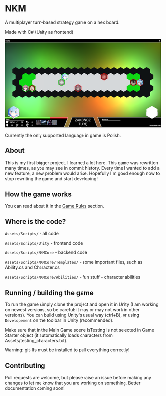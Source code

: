 # NKM

A multiplayer turn-based strategy game on a hex board.

Made with C# (Unity as frontend)

![Picture of the game](https://raw.githubusercontent.com/tojatos/NKM/rewrite/docs/images/nkm.png)

Currently the only supported language in game is Polish.

## About

This is my first bigger project. I learned a lot here.
This game was rewritten many times, as you may see in commit history.
Every time I wanted to add a new feature, a new problem would arise.
Hopefully I'm good enough now to stop rewriting the game and start developing!

## How the game works

You can read about it in the [Game Rules](https://github.com/tojatos/NKM/blob/rewrite/docs/GameRules.md) section.

## Where is the code?

`Assets/Scripts/` - all code

`Assets/Scripts/Unity` - frontend code

`Assets/Scripts/NKMCore` - backend code

`Assets/Scripts/NKMCore/Templates/` - some important files, such as Ability.cs and Character.cs

`Assets/Scripts/NKMCore/Abilities/` - fun stuff - character abilities

## Running / building the game

To run the game simply clone the project and open it in Unity (I am working on newest versions, so be careful: it may or may not work in other versions).
You can build using Unity's usual way (ctrl+B), or using `Developement` on the toolbar in Unity (recommended).

Make sure that in the Main Game scene IsTesting is not selected in Game Starter object (it automatically loads characters from Assets/testing_characters.txt).

Warning: git-lfs must be installed to pull everything correctly!

## Contributing

Pull requests are welcome, but please raise an issue before making any changes to let me know that you are working on something. Better documentation coming soon!
